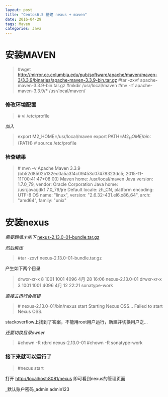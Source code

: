 ```yaml
---
layout: post
title: "Centos6.5 搭建 nexus + maven"
date: 2016-04-29
tags: Maven
categories: Java
---
```


# 安装MAVEN
>\#wget http://mirror.cc.columbia.edu/pub/software/apache/maven/maven-3/3.3.9/binaries/apache-maven-3.3.9-bin.tar.gz
>\#tar -zxvf apache-maven-3.3.9-bin.tar.gz
>\#mkdir /usr/local/maven
>\#mv -rf apache-maven-3.3.9/* /usr/local/maven/

### 修改环境配置
>\# vi /etc/profile

*加入*

>export M2_HOME=/usr/local/maven
>export PATH=${M2_HOME}/bin:${PATH}
>\# source /etc/profile

### 检查结果

>\# mvn -v
>Apache Maven 3.3.9 (bb52d8502b132ec0a5a3f4c09453c07478323dc5; 2015-11-11T00:41:47+08:00)
>Maven home: /usr/local/maven
>Java version: 1.7.0_79, vendor: Oracle Corporation
>Java home: /usr/java/jdk1.7.0_79/jre
>Default locale: zh_CN, platform encoding: UTF-8
>OS name: "linux", version: "2.6.32-431.el6.x86_64", arch: "amd64", family: "unix"




# 安装nexus
*需要翻墙才能下*
[nexus-2.13.0-01-bundle.tar.gz](https://sonatype-download.global.ssl.fastly.net/nexus/oss/nexus-2.13.0-01-bundle.tar.gz)

*然后解压*
>\#tar -zxvf nexus-2.13.0-01-bundle.tar.gz

产生如下两个目录
>drwxr-xr-x 8 1001 1001       4096 4月  28 16:06 nexus-2.13.0-01
>drwxr-xr-x 3 1001 1001       4096 4月  12 22:21 sonatype-work

*直接去运行会报错*
>\# nexus-2.13.0-01/bin/nexus start
>Starting Nexus OSS...
>Failed to start Nexus OSS.

stackoverflow上找到了答案，不能用root用户运行，新建并切换用户之...

_还要切换目录owner_
>\#chown -R rd:rd nexus-2.13.0-01
>\#chown -R sonatype-work

### 接下来就可以运行了

>\#nexus start

打开 [http://localhost:8081/nexus](http://localhost:8081/nexus) 即可看到nexus的管理页面

_默认账户密码_admin admin123